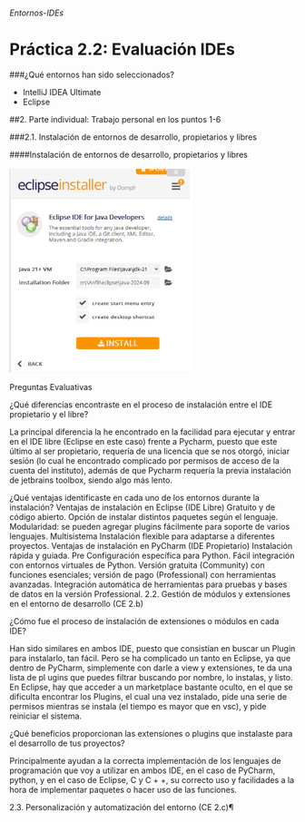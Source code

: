 ###### Entornos-IDEs

 # Práctica 2.2: Evaluación IDEs




###¿Qué entornos han sido seleccionados? 

- IntelliJ IDEA Ultimate
- Eclipse



##2. Parte individual: Trabajo personal en los puntos 1-6


###2.1. Instalación de entornos de desarrollo, propietarios y libres 


 ####Instalación de entornos de desarrollo, propietarios y libres

![Mi captura de pantalla](https://github.com/Angelsito-cell/Entornos-IDEs/raw/main/Eclipse1.png)


Preguntas Evaluativas

¿Qué diferencias encontraste en el proceso de instalación entre el IDE propietario y el libre?

La principal diferencia la he encontrado en la facilidad para ejecutar y entrar en el IDE libre (Eclipse en este caso) frente a Pycharm, puesto que este último al ser propietario, requería de una licencia que se nos otorgó, iniciar sesión (lo cual he encontrado complicado por permisos de acceso de la cuenta del instituto), además de que Pycharm requería la previa instalación de jetbrains toolbox, siendo algo más lento.  

¿Qué ventajas identificaste en cada uno de los entornos durante la instalación?
Ventajas de instalación en Eclipse (IDE Libre)
Gratuito y de código abierto.
Opción de instalar distintos paquetes según el lenguaje.
Modularidad: se pueden agregar plugins fácilmente para soporte de varios lenguajes.
Multisistema
Instalación flexible para adaptarse a diferentes proyectos.
Ventajas de instalación en PyCharm (IDE Propietario)
Instalación rápida y guiada.
Pre Configuración específica para Python.
Fácil integración con entornos virtuales de Python.
Versión gratuita (Community) con funciones esenciales; versión de pago (Professional) con herramientas avanzadas.
Integración automática de herramientas para pruebas y bases de datos en la versión Professional.
2.2. Gestión de módulos y extensiones en el entorno de desarrollo (CE 2.b)


	







¿Cómo fue el proceso de instalación de extensiones o módulos en cada IDE?
	
Han sido similares en ambos IDE, puesto que consistían en buscar un Plugin para instalarlo, tan fácil. Pero se ha complicado un tanto en Eclipse, ya que dentro de PyCharm, simplemente con darle a view y extensiones, te da una lista de pl ugins que puedes filtrar buscando por nombre, lo instalas, y listo. En Eclipse, hay que acceder a un marketplace bastante oculto, en el que se dificulta encontrar los Plugins, el cual una vez instalado, pide una serie de permisos mientras se instala (el tiempo es mayor que en vsc), y pide reiniciar el sistema.

¿Qué beneficios proporcionan las extensiones o plugins que instalaste para el desarrollo de tus proyectos?

Principalmente ayudan a la correcta implementación de los lenguajes de programación que voy a utilizar en ambos IDE, en el caso de PyCharm, python, y en el caso de Eclipse, C y C + +, su correcto uso y facilidades a la hora de implementar paquetes o hacer uso de las funciones. 


2.3. Personalización y automatización del entorno (CE 2.c)¶






